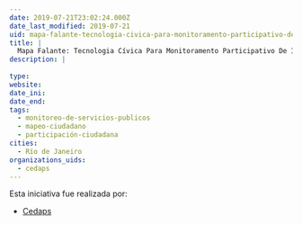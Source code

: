 ```yaml
---
date: 2019-07-21T23:02:24.000Z
date_last_modified: 2019-07-21
uid: mapa-falante-tecnologia-civica-para-monitoramento-participativo-de-informacões-sobre-servicos-dados-e-vivencias
title: |
  Mapa Falante: Tecnologia Cívica Para Monitoramento Participativo De Informações Sobre Serviços, Dados E Vivências
description: |
  
type: 
website: 
date_ini: 
date_end: 
tags:
  - monitoreo-de-servicios-publicos
  - mapeo-ciudadano
  - participación-ciudadana
cities: 
  - Río de Janeiro
organizations_uids:
  - cedaps
---
```


Esta iniciativa fue realizada por:

- [Cedaps](/organizaciones/cedaps)
